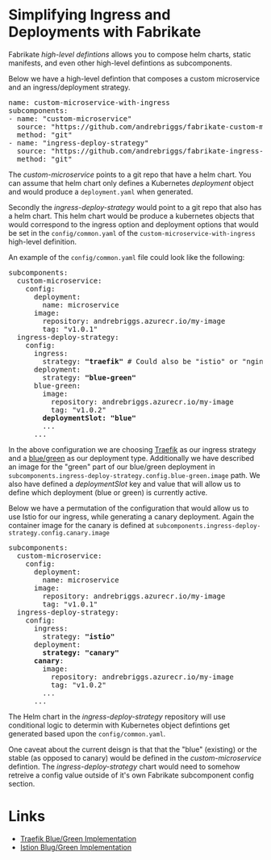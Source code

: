 # Simplifying Ingress and Deployments with Fabrikate

Fabrikate _high-level defintions_ allows you to compose helm charts, static manifests, and even other high-level defintions as subcomponents. 

Below we have a high-level defintion that composes a custom microservice and an ingress/deployment strategy. 

<pre>
name: custom-microservice-with-ingress
subcomponents:
- name: "custom-microservice"
  source: "https://github.com/andrebriggs/fabrikate-custom-microservice"
  method: "git"
- name: "ingress-deploy-strategy"
  source: "https://github.com/andrebriggs/fabrikate-ingress-deploy-strategy"
  method: "git"
</pre>

The _custom-microservice_ points to a git repo that have a helm chart. You can assume that helm chart only defines a Kubernetes _deployment_ object and would produce a `deployment.yaml` when generated.

Secondly the _ingress-deploy-strategy_ would point to a git repo that also has a helm chart. This helm chart would be produce a kubernetes objects that would correspond to the ingress option and deployment options that would be set in the `config/common.yaml` of the `custom-microservice-with-ingress` high-level definition. 

An example of the `config/common.yaml` file could look like the following:

<pre>
subcomponents:
  custom-microservice:
    config:
      deployment:
        name: microservice
      image:
        repository: andrebriggs.azurecr.io/my-image
        tag: "v1.0.1"
  ingress-deploy-strategy:
    config:
      ingress:
        strategy: <b>"traefik"</b> # Could also be "istio" or "nginx"
      deployment:
        strategy: <b>"blue-green"</b>
      blue-green:
        image:
          repository: andrebriggs.azurecr.io/my-image
          tag: "v1.0.2"
        <b>deploymentSlot: "blue"</b>
        ...
      ...  
</pre>

In the above configuration we are choosing [Traefik](https://traefik.io) as our ingress strategy and a [blue/green](https://martinfowler.com/bliki/BlueGreenDeployment.html) as our deployment type. Additionally we have described an image for the "green" part of our blue/green deployment in `subcomponents.ingress-deploy-strategy.config.blue-green.image` path. We also have defined a _deploymentSlot_ key and value that will allow us to define which deployment (blue or green) is currently active.

Below we have a permutation of the configuration that would allow us to use Istio for our ingress, while generating a canary deployment. Again the container image for the canary is defined at `subcomponents.ingress-deploy-strategy.config.canary.image`

<pre>
subcomponents:
  custom-microservice:
    config:
      deployment:
        name: microservice
      image:
        repository: andrebriggs.azurecr.io/my-image
        tag: "v1.0.1"
  ingress-deploy-strategy:
    config:
      ingress:
        strategy: <b>"istio"</b>
      deployment:
        <b>strategy: "canary"</b>
      <b>canary</b>:
        image:
          repository: andrebriggs.azurecr.io/my-image
          tag: "v1.0.2"
        ...
      ...  
</pre>

The Helm chart in the _ingress-deploy-strategy_ repository will use conditional logic to determin with Kubernetes object defintions get generated based upon the `config/common.yaml`.

One caveat about the current deisgn is that that the "blue" (existing) or the stable (as opposed to canary) would be defined in the _custom-microservice_ defintion. The _ingress-deploy-strategy_ chart would need to somehow retreive a config value outside of it's own Fabrikate subcomponent config section. 

# Links

+ [Traefik Blue/Green Implementation](https://github.com/andrebriggs/fabrikate-sample-app/blob/traefik_bg/Traefik.bg.README.md)
+ [Istion Blug/Green Implementation](https://github.com/andrebriggs/fabrikate-sample-app/pull/9)